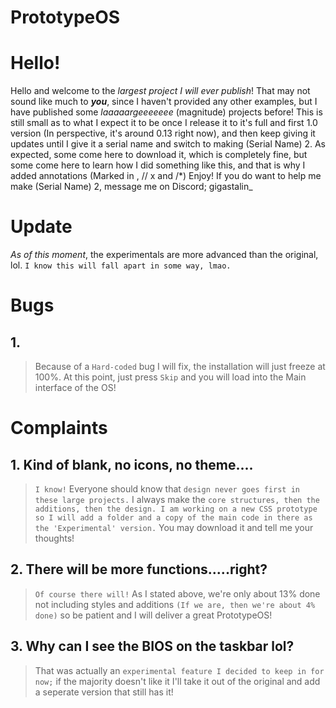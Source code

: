 # PrototypeOS


# Hello!

Hello and welcome to the _largest project I will ever publish_! That may not sound like much to ***you***, since I haven't provided any other examples, but I have published some _laaaaargeeeeeee_ (magnitude) projects before! This is still small as to what I expect it to be once I release it to it's full and first 1.0 version (In perspective, it's around 0.13 right now), and then keep giving it updates until I give it a serial name and switch to making (Serial Name) 2. As expected, some come here to download it, which is completely fine, but some come here to learn how I did something like this, and that is why I added annotations (Marked in <!--x-->, // x and /*) Enjoy! If you do want to help me make (Serial Name) 2, message me on Discord; gigastalin_ 

# Update
_As of this moment_, the experimentals are more advanced than the original, lol. `I know this will fall apart in some way, lmao.`
# Bugs

## 1.

> Because of a `Hard-coded` bug I will fix, the installation will just freeze at 100%. At this point, just press `Skip` and you will load into the Main interface of the OS!

# Complaints

## 1. Kind of blank, no icons, no theme....

> `I know!` Everyone should know that `design never goes first in these large projects.` I always make the `core structures, then the additions, then the design. I am working on a new CSS prototype so I will add a folder and a copy of the main code in there as the 'Experimental' version.` You may download it and tell me your thoughts!

## 2. There will be more functions.....right?

> `Of course there will!` As I stated above, we're only about 13% done not including styles and additions `(If we are, then we're about 4% done)` so be patient and I will deliver a great PrototypeOS!

## 3. Why can I see the BIOS on the taskbar lol?

> That was actually an `experimental feature I decided to keep in for now;` if the majority doesn't like it I'll take it out of the original and add a seperate version that still has it!
